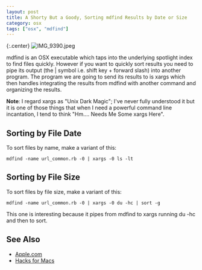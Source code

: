 ```yaml
---
layout: post
title: A Shorty But a Goody, Sorting mdfind Results by Date or Size
category: osx
tags: ["osx", "mdfind"]
---
```

{:.center}
![IMG_9390.jpeg](/blog/assets/IMG_9390.jpeg)

mdfind is an OSX  executable which taps into the underlying spotlight index to find files quickly.  However if you want to quickly sort results you need to pipe its output (the | symbol i.e. shift key + forward slash) into another program.  The program we are going to send its results to is xargs which then handles integrating the results from mdfind with another command and organizing the results.

**Note**: I regard xargs as "Unix Dark Magic"; I've never fully understood it but it is one of those things that when I need a powerful command line incantation, I tend to think "Hm.... Needs Me Some xargs Here".

## Sorting by File Date

To sort files by name, make a variant of this:

    mdfind -name url_common.rb -0 | xargs -0 ls -lt

## Sorting by File Size

To sort files by file size, make a variant of this:

    mdfind -name url_common.rb -0 | xargs -0 du -hc | sort -g
    
This one is interesting because it pipes from mdfind to xargs running du -hc and then to sort.

## See Also

* [Apple.com](https://discussions.apple.com/thread/3890518)
* [Hacks for Macs](https://hacksformacs.wordpress.com/2015/01/12/spotlight-on-the-command-line-part-1-introducing-mdfind-and-xargs/)